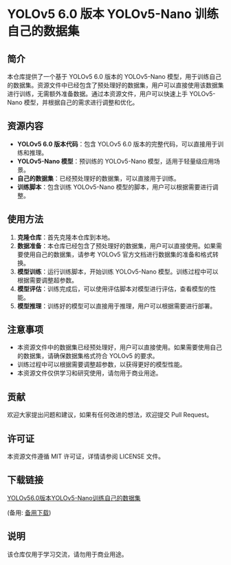# YOLOv5 6.0 版本 YOLOv5-Nano 训练自己的数据集

## 简介

本仓库提供了一个基于 YOLOv5 6.0 版本的 YOLOv5-Nano 模型，用于训练自己的数据集。资源文件中已经包含了预处理好的数据集，用户可以直接使用该数据集进行训练，无需额外准备数据。通过本资源文件，用户可以快速上手 YOLOv5-Nano 模型，并根据自己的需求进行调整和优化。

## 资源内容

- **YOLOv5 6.0 版本代码**：包含 YOLOv5 6.0 版本的完整代码，可以直接用于训练和推理。
- **YOLOv5-Nano 模型**：预训练的 YOLOv5-Nano 模型，适用于轻量级应用场景。
- **自己的数据集**：已经预处理好的数据集，可以直接用于训练。
- **训练脚本**：包含训练 YOLOv5-Nano 模型的脚本，用户可以根据需要进行调整。

## 使用方法

1. **克隆仓库**：首先克隆本仓库到本地。
2. **数据准备**：本仓库已经包含了预处理好的数据集，用户可以直接使用。如果需要使用自己的数据集，请参考 YOLOv5 官方文档进行数据集的准备和格式转换。
3. **模型训练**：运行训练脚本，开始训练 YOLOv5-Nano 模型。训练过程中可以根据需要调整超参数。
4. **模型评估**：训练完成后，可以使用评估脚本对模型进行评估，查看模型的性能。
5. **模型推理**：训练好的模型可以直接用于推理，用户可以根据需要进行部署。

## 注意事项

- 本资源文件中的数据集已经预处理好，用户可以直接使用。如果需要使用自己的数据集，请确保数据集格式符合 YOLOv5 的要求。
- 训练过程中可以根据需要调整超参数，以获得更好的模型性能。
- 本资源文件仅供学习和研究使用，请勿用于商业用途。

## 贡献

欢迎大家提出问题和建议，如果有任何改进的想法，欢迎提交 Pull Request。

## 许可证

本资源文件遵循 MIT 许可证，详情请参阅 LICENSE 文件。

## 下载链接
[YOLOv56.0版本YOLOv5-Nano训练自己的数据集](https://pan.quark.cn/s/85d7fd360ae1) 

(备用: [备用下载](https://pan.baidu.com/s/1_ToQ-NByaR2Re1F4SLuuIg?pwd=1234))

## 说明

该仓库仅用于学习交流，请勿用于商业用途。
